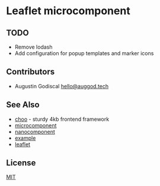 # Leaflet microcomponent

## TODO

- Remove lodash
- Add configuration for popup templates and marker icons

## Contributors

- Augustin Godiscal <hello@auggod.tech>

## See Also
- [choo](https://github.com/choojs/choo) - sturdy 4kb frontend framework
- [microcomponent](https://github.com/yoshuawuyts/microcomponent)
- [nanocomponent](https://github.com/yoshuawuyts/nanocomponent)
- [example](https://github.com/yoshuawuyts/nanocomponent/blob/master/example/leaflet.js)
- [leaflet](http://leafletjs.com/)

## License
[MIT](https://tldrlegal.com/license/mit-license)
